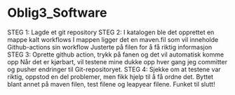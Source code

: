 # Oblig3_Software
STEG 1: 
Lagde et git repository 
STEG 2: 
I katalogen ble det opprettet en mappe kalt workflows 
I mappen ligger det en maven.fil som vil inneholde Github-actions sin workflow
Justerte på filen for å få riktig informasjon
STEG 3:
Oprette github action, trykk på fanen og det vil automatisk komme opp 
Når det er kjørbart, vil testene mine dukke opp hver gang jeg committer og pusher endringer til Git-repositoryet. 
STEG 4: 
Sjekke om at testene var riktig, oppstod en del problemer, men fikk hjelp til å få ordne det. 
Byttet blant annet på maven filen, test filene og leapyear filene. 
Funket til slutt! 

